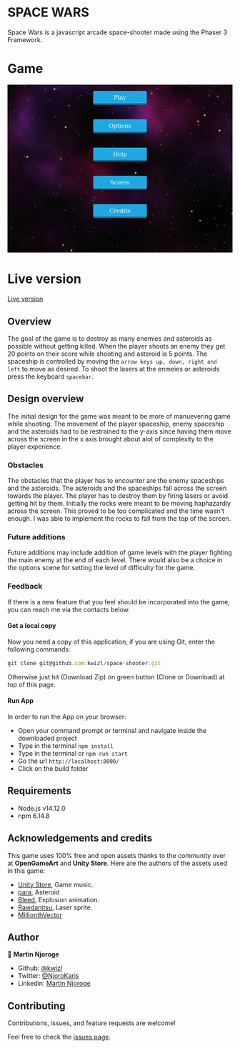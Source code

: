 # SPACE WARS

Space Wars is a javascript arcade space-shooter made using the Phaser 3 Framework.

# Game

![screenshot](./build/assets/screenshot.png)

# Live version
[Live version](https://space-shooter-arcade.netlify.app/)

## Overview
The goal of the game is to destroy as many enemies and asteroids as possible without getting killed. When the player shoots an enemy they get 20 points on their score while shooting and asteroid is 5 points. The spaceship is controlled by moving the `arrow keys up, down, right and left` to move as desired. To shoot the lasers at the enmeies or asteroids press the keyboard `spacebar`.

## Design overview

The initial design for the game was meant to be more of manuevering game while shooting. The movement of the player spaceship, enemy spaceship and the asteroids had to be restrained to the y-axis since having them move across the screen in the x axis brought about alot of complexity to the player experience.

### Obstacles
The obstacles that the player has to encounter are the enemy spaceships and the asteroids. The asteroids and the spaceships fall across the screen towards the player. The player has to destroy them by firing lasers or avoid getting hit by them. Initially the rocks were meant to be moving haphazardly across the screen. This proved to be too complicated and the time wasn't enough. I was able to implement the rocks to fall from the top of the screen.

### Future additions
Future additions may include addition of game levels with the player fighting the main enemy at the end of each level. There would also be a choice in the options scene for setting the level of difficulty for the game.

### Feedback
If there is a new feature that you feel should be incorporated into the game, you can reach me via the contacts below.

#### Get a local copy
Now you need a copy of this application, if you are using Git, enter the following commands:
```js
git clone git@github.com:kwizl/space-shooter.git
```
Otherwise just hit (Download Zip) on green button (Clone or Download) at top of this page.

#### Run App

In order to run the App on your browser:
- Open your command prompt or terminal and navigate inside the downloaded project
- Type in the terminal `npm install`
- Type in the terminal or `npm run start`
- Go the url `http://localhost:8000/`
- Click on the build folder

## Requirements
- Node.js v14.12.0
- npm 6.14.8

## Acknowledgements and credits
This game uses 100% free and open assets thanks to the community over at **OpenGameArt** and **Unity Store**. Here are the authors of the assets used in this game:

- [Unity Store](), Game music.
- [para](https://opengameart.org/content/low-poly-rocks), Asteroid
- [Bleed](https://opengameart.org/users/bleed), Explosion animation.
- [Rawdanitsu](https://opengameart.org/users/rawdanitsu), Laser sprite.
- [MillionthVector](https://opengameart.org/content/set-faction5-spaceships)

## Author

👤 **Martin Njoroge**

- Github: [@kwizl](https://github.com/kwizl)
- Twitter: [@NjoroKaris](https://twitter.com/NjoroKaris)
- Linkedin: [Martin Njoroge](https://www.linkedin.com/in/martin-kariuki-njoroge/)

## Contributing

Contributions, issues, and feature requests are welcome!

Feel free to check the [issues page](issues/).
